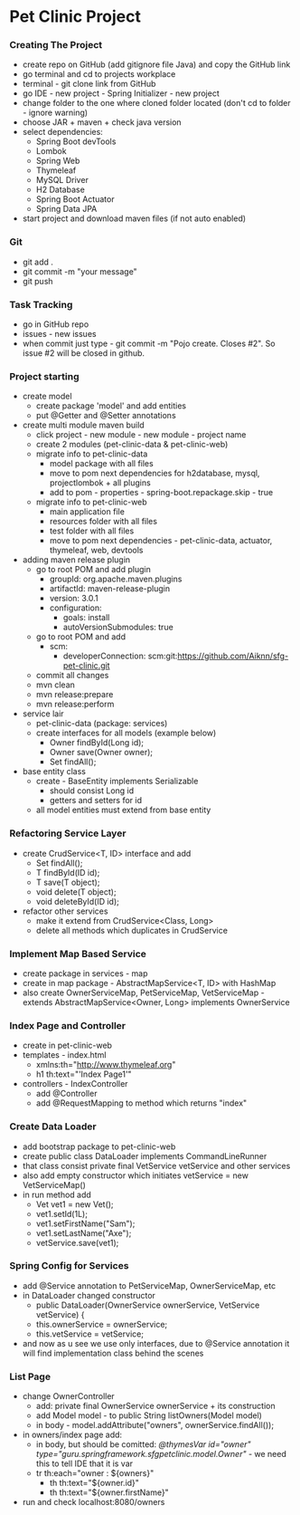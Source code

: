 # Pet Clinic Project

### Creating The Project
* create repo on GitHub (add gitignore file Java) and copy the GitHub link
* go terminal and cd to projects workplace 
* terminal - git clone link from GitHub
* go IDE - new project - Spring Initializer - new project
* change folder to the one where cloned folder located (don't cd to folder - ignore warning)
* choose JAR + maven + check java version
* select dependencies:
    * Spring Boot devTools
    * Lombok
    * Spring Web
    * Thymeleaf
    * MySQL Driver
    * H2 Database
    * Spring Boot Actuator
    * Spring Data JPA
* start project and download maven files (if not auto enabled)

### Git
* git add .
* git commit -m "your message"
* git push

### Task Tracking 
* go in GitHub repo 
* issues - new issues 
* when commit just type - git commit -m "Pojo create. Closes #2". So issue #2 will be closed in github.

### Project starting
* create model
  * create package 'model' and add entities
  * put @Getter and @Setter annotations 
* create multi module maven build
  * click project - new module - new module - project name
  * create 2 modules (pet-clinic-data & pet-clinic-web)
  * migrate info to pet-clinic-data
    * model package with all files  
    * move to pom next dependencies for h2database, mysql, projectlombok + all plugins
    * add to pom - properties - spring-boot.repackage.skip - true
  * migrate info to pet-clinic-web
    * main application file
    * resources folder with all files 
    * test folder with all files 
    * move to pom next dependencies - pet-clinic-data, actuator, thymeleaf, web, devtools
* adding maven release plugin 
  * go to root POM and add plugin
    * groupId: org.apache.maven.plugins
    * artifactId: maven-release-plugin
    * version: 3.0.1
    * configuration:
      * goals: install
      * autoVersionSubmodules: true
  * go to root POM and add
    * scm: 
      * developerConnection: scm:git:https://github.com/Aiknn/sfg-pet-clinic.git
  * commit all changes
  * mvn clean
  * mvn release:prepare
  * mvn release:perform
* service lair 
  * pet-clinic-data (package: services)
  * create interfaces for all models (example below)
    * Owner findById(Long id); 
    * Owner save(Owner owner); 
    * Set<Owner> findAll();
* base entity class
  * create - BaseEntity implements Serializable
    * should consist Long id
    * getters and setters for id
  * all model entities must extend from base entity  

### Refactoring Service Layer
* create CrudService<T, ID> interface and add
  * Set<T> findAll(); 
  * T findById(ID id); 
  * T save(T object); 
  * void delete(T object); 
  * void deleteById(ID id);
* refactor other services
  * make it extend from CrudService<Class, Long>
  * delete all methods which duplicates in CrudService

### Implement Map Based Service
* create package in services - map
* create in map package - AbstractMapService<T, ID> with HashMap
* also create OwnerServiceMap, PetServiceMap, VetServiceMap - extends AbstractMapService<Owner, Long> implements OwnerService

### Index Page and Controller
* create in pet-clinic-web
* templates - index.html
  * xmlns:th="http://www.thymeleaf.org"
  * h1 th:text="'Index Page1'"
* controllers - IndexController
  * add @Controller
  * add @RequestMapping to method which returns "index"

### Create Data Loader
* add bootstrap package to pet-clinic-web
* create public class DataLoader implements CommandLineRunner
* that class consist private final VetService vetService and other services
* also add empty constructor which initiates vetService = new VetServiceMap()
* in run method add
  * Vet vet1 = new Vet();
  * vet1.setId(1L);
  * vet1.setFirstName("Sam");
  * vet1.setLastName("Axe");
  * vetService.save(vet1);

### Spring Config for Services
* add @Service annotation to PetServiceMap, OwnerServiceMap, etc
* in DataLoader changed constructor 
  * public DataLoader(OwnerService ownerService, VetService vetService) { 
  * this.ownerService = ownerService; 
  * this.vetService = vetService;
* and now as u see we use only interfaces, due to @Service annotation it will find implementation class behind the scenes

### List Page
* change OwnerController
  * add: private final OwnerService ownerService + its construction 
  * add Model model - to public String listOwners(Model model)
  * in body - model.addAttribute("owners", ownerService.findAll());
* in owners/index page add:
  * in body, but should be comitted: *@thymesVar id="owner" type="guru.springframework.sfgpetclinic.model.Owner"* - we need this to tell IDE that it is var
  * tr th:each="owner : ${owners}"
    * th th:text="${owner.id}"
    * th th:text="${owner.firstName}"
* run and check localhost:8080/owners

